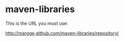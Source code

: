 maven-libraries
===============

This is the URL you must use:

http://margge.github.com/maven-libraries/repository/